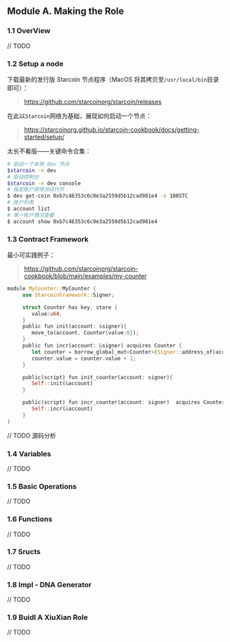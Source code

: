 ## Module A. Making the Role

### 1.1 OverView

// TODO

### 1.2 Setup a node

下载最新的发行版 Starcoin 节点程序（MacOS 将其拷贝至`/usr/local/bin`目录即可）：

> https://github.com/starcoinorg/starcoin/releases

在此以`Starcoin`网络为基础，展现如何启动一个节点：

>  https://starcoinorg.github.io/starcoin-cookbook/docs/getting-started/setup/

太长不看版——关键命令合集：

```bash
# 启动一个本地 dev 节点
$starcoin -n dev
# 启动控制台
$starcoin -n dev console
# 指定账户获得测试代币
$ dev get-coin 0xb7c46353c6c0e3a2559d5b12cad981e4 -v 100STC
# 账户列表
$ account list
# 单一账户情况查看
$ account show 0xb7c46353c6c0e3a2559d5b12cad981e4
```

### 1.3 Contract Framework

最小可实践例子：

> https://github.com/starcoinorg/starcoin-cookbook/blob/main/examples/my-counter

```rust
module MyCounter::MyCounter {
     use StarcoinFramework::Signer;

     struct Counter has key, store {
        value:u64,
     }
     public fun init(account: &signer){
        move_to(account, Counter{value:0});
     }
     public fun incr(account: &signer) acquires Counter {
        let counter = borrow_global_mut<Counter>(Signer::address_of(account));
        counter.value = counter.value + 1;
     }

     public(script) fun init_counter(account: signer){
        Self::init(&account)
     }

     public(script) fun incr_counter(account: signer)  acquires Counter {
        Self::incr(&account)
     }
}
```

// TODO 源码分析

### 1.4 Variables 

// TODO

### 1.5 Basic Operations

// TODO

### 1.6 Functions

// TODO

### 1.7 Sructs

// TODO

### 1.8 Impl - DNA Generator

// TODO

### 1.9 Buidl A XiuXian Role

// TODO





